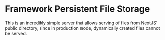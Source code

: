 # Framework Persistent File Storage

This is an incredibly simple server that allows serving of files from NextJS' public directory, since in production mode, dynamically created files cannot be served.